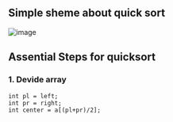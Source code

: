 ## Simple sheme about quick sort 

![image](https://github.com/user-attachments/assets/e141c2fa-85a8-4fba-b6f3-b9b9de86ae95)

## Assential Steps for quicksort

### 1. Devide array
    int pl = left;
    int pr = right;
    int center = a[(pl+pr)/2];

